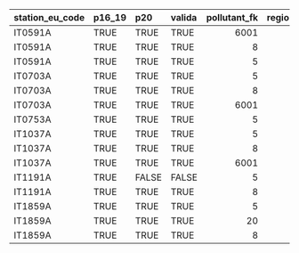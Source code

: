 

|station_eu_code |p16_19 |p20   |valida | pollutant_fk| region_id|regione   |provincia |
|:---------------|:------|:-----|:------|------------:|---------:|:---------|:---------|
|IT0591A         |TRUE   |TRUE  |TRUE   |         6001|        42|PA_TRENTO |Trento    |
|IT0591A         |TRUE   |TRUE  |TRUE   |            8|        42|PA_TRENTO |Trento    |
|IT0591A         |TRUE   |TRUE  |TRUE   |            5|        42|PA_TRENTO |Trento    |
|IT0703A         |TRUE   |TRUE  |TRUE   |            5|        42|PA_TRENTO |Trento    |
|IT0703A         |TRUE   |TRUE  |TRUE   |            8|        42|PA_TRENTO |Trento    |
|IT0703A         |TRUE   |TRUE  |TRUE   |         6001|        42|PA_TRENTO |Trento    |
|IT0753A         |TRUE   |TRUE  |TRUE   |            5|        42|PA_TRENTO |Trento    |
|IT1037A         |TRUE   |TRUE  |TRUE   |            5|        42|PA_TRENTO |Trento    |
|IT1037A         |TRUE   |TRUE  |TRUE   |            8|        42|PA_TRENTO |Trento    |
|IT1037A         |TRUE   |TRUE  |TRUE   |         6001|        42|PA_TRENTO |Trento    |
|IT1191A         |TRUE   |FALSE |FALSE  |            5|         4|PA_TRENTO |Trento    |
|IT1191A         |TRUE   |TRUE  |TRUE   |            8|         4|PA_TRENTO |Trento    |
|IT1859A         |TRUE   |TRUE  |TRUE   |            5|        42|PA_TRENTO |Trento    |
|IT1859A         |TRUE   |TRUE  |TRUE   |           20|        42|PA_TRENTO |Trento    |
|IT1859A         |TRUE   |TRUE  |TRUE   |            8|        42|PA_TRENTO |Trento    |

